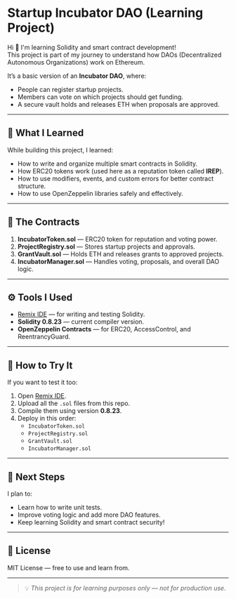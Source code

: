 # Startup Incubator DAO (Learning Project)

Hi 👋 I'm learning Solidity and smart contract development!  
This project is part of my journey to understand how DAOs (Decentralized Autonomous Organizations) work on Ethereum.

It’s a basic version of an **Incubator DAO**, where:
- People can register startup projects.
- Members can vote on which projects should get funding.
- A secure vault holds and releases ETH when proposals are approved.

---

## 🧱 What I Learned
While building this project, I learned:
- How to write and organize multiple smart contracts in Solidity.
- How ERC20 tokens work (used here as a reputation token called **IREP**).
- How to use modifiers, events, and custom errors for better contract structure.
- How to use OpenZeppelin libraries safely and effectively.

---

## 🧩 The Contracts
1. **IncubatorToken.sol** — ERC20 token for reputation and voting power.  
2. **ProjectRegistry.sol** — Stores startup projects and approvals.  
3. **GrantVault.sol** — Holds ETH and releases grants to approved projects.  
4. **IncubatorManager.sol** — Handles voting, proposals, and overall DAO logic.

---

## ⚙️ Tools I Used
- [Remix IDE](https://remix.ethereum.org) — for writing and testing Solidity.  
- **Solidity 0.8.23** — current compiler version.  
- **OpenZeppelin Contracts** — for ERC20, AccessControl, and ReentrancyGuard.

---

## 🚀 How to Try It
If you want to test it too:
1. Open [Remix IDE](https://remix.ethereum.org).
2. Upload all the `.sol` files from this repo.
3. Compile them using version **0.8.23**.
4. Deploy in this order:
   - `IncubatorToken.sol`
   - `ProjectRegistry.sol`
   - `GrantVault.sol`
   - `IncubatorManager.sol`

---

## 🧠 Next Steps
I plan to:
- Learn how to write unit tests.
- Improve voting logic and add more DAO features.
- Keep learning Solidity and smart contract security!

---

## 🪪 License
MIT License — free to use and learn from.

---

> 💡 *This project is for learning purposes only — not for production use.*

